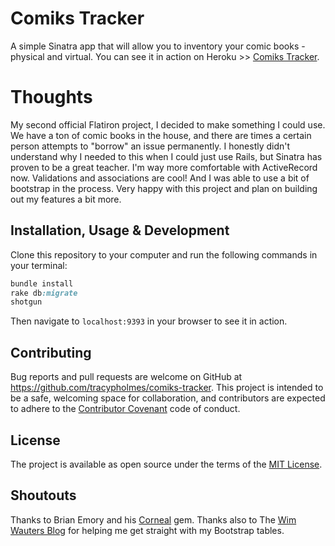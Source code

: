 # Comiks Tracker

A simple Sinatra app that will allow you to inventory your comic books - physical and virtual. You can see it in action on Heroku >> [Comiks Tracker](https://comiks-tracker.herokuapp.com).

# Thoughts

My second official Flatiron project, I decided to make something I could use. We have a ton of comic books in the house, and there are times a certain person attempts to "borrow" an issue permanently. I honestly didn't understand why I needed to this when I could just use Rails, but Sinatra has proven to be a great teacher. I'm way more comfortable with ActiveRecord now. Validations and associations are cool! And I was able to use a bit of bootstrap in the process. Very happy with this project and plan on building out my features a bit more. 

## Installation, Usage & Development

Clone this repository to your computer and run the following commands in your terminal:

```ruby
bundle install
rake db:migrate
shotgun
```

Then navigate to `localhost:9393` in your browser to see it in action.

## Contributing

Bug reports and pull requests are welcome on GitHub at https://github.com/tracypholmes/comiks-tracker. This project is intended to be a safe, welcoming space for collaboration, and contributors are expected to adhere to the [Contributor Covenant](http://contributor-covenant.org) code of conduct.

## License

The project is available as open source under the terms of the [MIT License](http://opensource.org/licenses/MIT).

## Shoutouts

Thanks to Brian Emory and his [Corneal](https://github.com/thebrianemory/corneal) gem. Thanks also to The [Wim Wauters Blog](http://blog.wimwauters.com/sinatra-todo-app-with-activerecord-step-2/) for helping me get straight with my Bootstrap tables.
